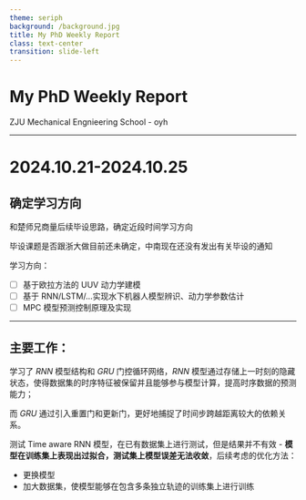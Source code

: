 ```yaml
---
theme: seriph
background: /background.jpg
title: My PhD Weekly Report
class: text-center
transition: slide-left
---
```


# My PhD Weekly Report

ZJU Mechanical Engnieering School - oyh

---

# 2024.10.21-2024.10.25

## 确定学习方向

和楚师兄商量后续毕设思路，确定近段时间学习方向

毕设课题是否跟浙大做目前还未确定，中南现在还没有发出有关毕设的通知

学习方向：

- [ ] 基于欧拉方法的 UUV 动力学建模
- [ ] 基于 RNN/LSTM/…实现水下机器人模型辨识、动力学参数估计
- [ ] MPC 模型预测控制原理及实现

---

## 主要工作：

学习了 $RNN$ 模型结构和 $GRU$ 门控循环网络，$RNN$ 模型通过存储上一时刻的隐藏状态，使得数据集的时序特征被保留并且能够参与模型计算，提高时序数据的预测能力；

而 $GRU$ 通过引入重置门和更新门，更好地捕捉了时间步跨越距离较大的依赖关系。

测试 Time aware RNN 模型，在已有数据集上进行测试，但是结果并不有效 - **模型在训练集上表现出过拟合，测试集上模型误差无法收敛**，后续考虑的优化方法：

- 更换模型
- 加大数据集，使模型能够在包含多条独立轨迹的训练集上进行训练

